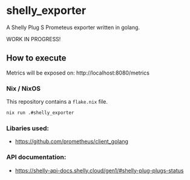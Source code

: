 # shelly_exporter
A Shelly Plug S Prometeus exporter written in golang.

WORK IN PROGRESS!

## How to execute

Metrics will be exposed on: http://localhost:8080/metrics

### Nix / NixOS
This repository contains a `flake.nix` file.
```sh
nix run .#shelly_exporter
```

### Libaries used:
- https://github.com/prometheus/client_golang

### API documentation:
- https://shelly-api-docs.shelly.cloud/gen1/#shelly-plug-plugs-status
